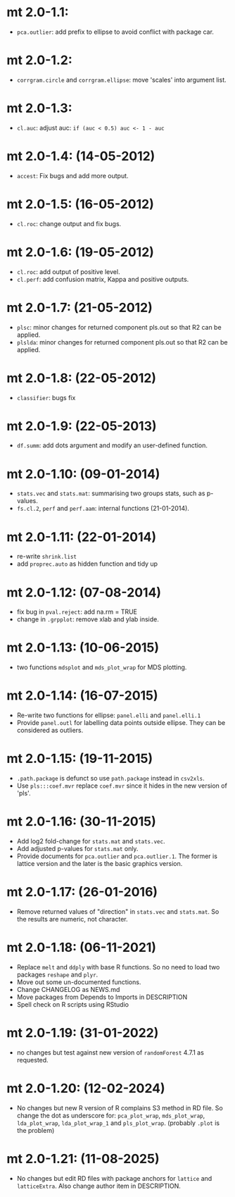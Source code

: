 
# mt 2.0-1.1:

- `pca.outlier`: add prefix to ellipse to avoid conflict with package car.

# mt 2.0-1.2:

- `corrgram.circle` and `corrgram.ellipse`: move 'scales' into argument list.

# mt 2.0-1.3:  

- `cl.auc`: adjust auc: `if (auc < 0.5) auc <- 1 - auc`

# mt 2.0-1.4: (14-05-2012)   

- `accest`: Fix bugs and add more output.

# mt 2.0-1.5: (16-05-2012)   

- `cl.roc`: change output and fix bugs.

# mt 2.0-1.6: (19-05-2012)   

- `cl.roc`: add output of positive level.
- `cl.perf`: add confusion matrix, Kappa and positive outputs.

# mt 2.0-1.7: (21-05-2012)   

- `plsc`: minor changes for returned component pls.out so that R2 can be
  applied.
- `plslda`: minor changes for returned component pls.out so that R2 can be
	applied.

# mt 2.0-1.8: (22-05-2012)   

- `classifier`: bugs fix

# mt 2.0-1.9: (22-05-2013)

- `df.summ`: add dots argument and modify an user-defined function.

# mt 2.0-1.10: (09-01-2014)

- `stats.vec` and `stats.mat`: summarising two groups stats, such as
	p-values.
- `fs.cl.2`, `perf` and `perf.aam`: internal functions (21-01-2014).

# mt 2.0-1.11: (22-01-2014)

- re-write `shrink.list`
- add `proprec.auto` as hidden function and tidy up

# mt 2.0-1.12: (07-08-2014)

- fix bug in `pval.reject`: add na.rm = TRUE 
- change in `.grpplot`: remove xlab and ylab inside.

# mt 2.0-1.13: (10-06-2015)

- two functions `mdsplot` and `mds_plot_wrap` for MDS plotting.

# mt 2.0-1.14: (16-07-2015)

- Re-write two functions for ellipse: `panel.elli` and `panel.elli.1`
- Provide `panel.outl` for labelling data points outside ellipse. They can be
	considered as outliers.

# mt 2.0-1.15: (19-11-2015)

- `.path.package` is defunct so use `path.package` instead in `csv2xls`.
- Use `pls:::coef.mvr` replace `coef.mvr` since it hides in the new version
	of 'pls'.

# mt 2.0-1.16: (30-11-2015)

- Add log2 fold-change for `stats.mat` and `stats.vec`.
- Add adjusted p-values for `stats.mat` only.
- Provide documents for `pca.outlier` and `pca.outlier.1`. The former is
lattice version and the later is the basic graphics version.

# mt 2.0-1.17: (26-01-2016)

- Remove returned values of "direction" in `stats.vec` and `stats.mat`. So 
	the results are numeric, not character.

# mt 2.0-1.18: (06-11-2021)

- Replace `melt` and `ddply` with base R functions. So no need to load two
  packages `reshape` and `plyr`.
- Move out some un-documented functions. 
- Change CHANGELOG as NEWS.md
- Move packages from Depends to Imports in DESCRIPTION
- Spell check on R scripts using RStudio


# mt 2.0-1.19: (31-01-2022)

- no changes but test against new version of `randomForest` 4.7.1 as
  requested.

# mt 2.0-1.20: (12-02-2024)

- No changes but new R version of R complains S3 method in RD file. So
  change the dot as underscore for: `pca_plot_wrap`, `mds_plot_wrap`,
  `lda_plot_wrap`, `lda_plot_wrap_1` and `pls_plot_wrap`. (probably `.plot`
  is the problem)

# mt 2.0-1.21: (11-08-2025)

- No changes but edit RD files with package anchors for `lattice` and
  `latticeExtra`. Also change author item in DESCRIPTION.
